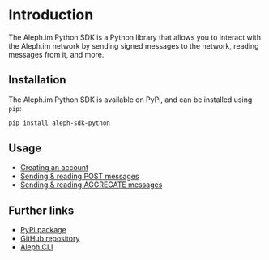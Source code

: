 # Introduction

The Aleph.im Python SDK is a Python library that allows you to interact with the Aleph.im network by 
sending signed messages to the network, reading messages from it, and more.

## Installation

The Aleph.im Python SDK is available on PyPi, and can be installed using `pip`:

```bash
pip install aleph-sdk-python
```

## Usage

- [Creating an account](accounts.md)
- [Sending & reading POST messages](posts/create.md)
- [Sending & reading AGGREGATE messages](aggregates/create.md)

## Further links

- [PyPi package](https://pypi.org/project/aleph-sdk-python/)
- [GitHub repository](https://github.com/aleph-im/aleph-sdk-python)
- [Aleph CLI](../../tools/aleph-client/index.md)